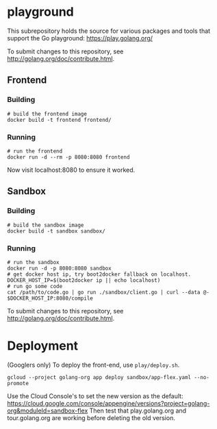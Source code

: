 # playground

This subrepository holds the source for various packages and tools that support
the Go playground: https://play.golang.org/

To submit changes to this repository, see http://golang.org/doc/contribute.html.

## Frontend

### Building

```
# build the frontend image
docker build -t frontend frontend/
```

### Running

```
# run the frontend
docker run -d --rm -p 8080:8080 frontend
```

Now visit localhost:8080 to ensure it worked.

## Sandbox

### Building

```
# build the sandbox image
docker build -t sandbox sandbox/
```

### Running

```
# run the sandbox
docker run -d -p 8080:8080 sandbox
# get docker host ip, try boot2docker fallback on localhost.
DOCKER_HOST_IP=$(boot2docker ip || echo localhost)
# run go some code
cat /path/to/code.go | go run ./sandbox/client.go | curl --data @- $DOCKER_HOST_IP:8080/compile
```

To submit changes to this repository, see http://golang.org/doc/contribute.html.

# Deployment

(Googlers only) To deploy the front-end, use `play/deploy.sh`.

```
gcloud --project golang-org app deploy sandbox/app-flex.yaml --no-promote
```

Use the Cloud Console's to set the new version as the default:
https://cloud.google.com/console/appengine/versions?project=golang-org&moduleId=sandbox-flex
Then test that play.golang.org and tour.golang.org are working before deleting
the old version.
